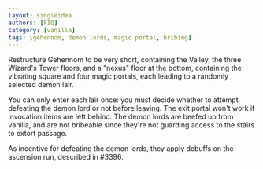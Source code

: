 ```yaml
---
layout: singleidea
authors: [FIQ]
category: [vanilla]
tags: [gehennom, demon lords, magic portal, bribing]
---
```

Restructure Gehennom to be very short, containing the Valley, the three Wizard's
Tower floors, and a "nexus" floor at the bottom, containing the vibrating square
and four magic portals, each leading to a randomly selected demon lair.

You can only enter each lair once: you must decide whether to attempt defeating
the demon lord or not before leaving. The exit portal won't work if invocation
items are left behind. The demon lords are beefed up from vanilla, and are not
bribeable since they're not guarding access to the stairs to extort passage.

As incentive for defeating the demon lords, they apply debuffs on the ascension
run, described in #3396.
